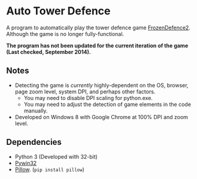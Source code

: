# Auto Tower Defence

A program to automatically play the tower defence game [FrozenDefence2](http://pivotfinland.com/frozendefence2/). Although the game is no longer fully-functional.

**The program has not been updated for the current iteration of the game (Last checked, September 2014).**

## Notes

- Detecting the game is *currently* highly-dependent on the OS, browser, page zoom level, system DPI, and perhaps other factors.
    - You may need to disable DPI scaling for python.exe.
    - You may need to adjust the detection of game elements in the code manually.
- Developed on Windows 8 with Google Chrome at 100% DPI and zoom level.

## Dependencies

- Python 3 (Developed with 32-bit)
- [Pywin32](http://sourceforge.net/projects/pywin32/)
- [Pillow](https://python-pillow.github.io/). (`pip install pillow`)
